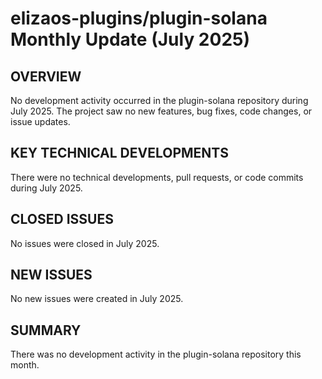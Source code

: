 # elizaos-plugins/plugin-solana Monthly Update (July 2025)

## OVERVIEW
No development activity occurred in the plugin-solana repository during July 2025. The project saw no new features, bug fixes, code changes, or issue updates.

## KEY TECHNICAL DEVELOPMENTS
There were no technical developments, pull requests, or code commits during July 2025.

## CLOSED ISSUES
No issues were closed in July 2025.

## NEW ISSUES
No new issues were created in July 2025.

## SUMMARY
There was no development activity in the plugin-solana repository this month.